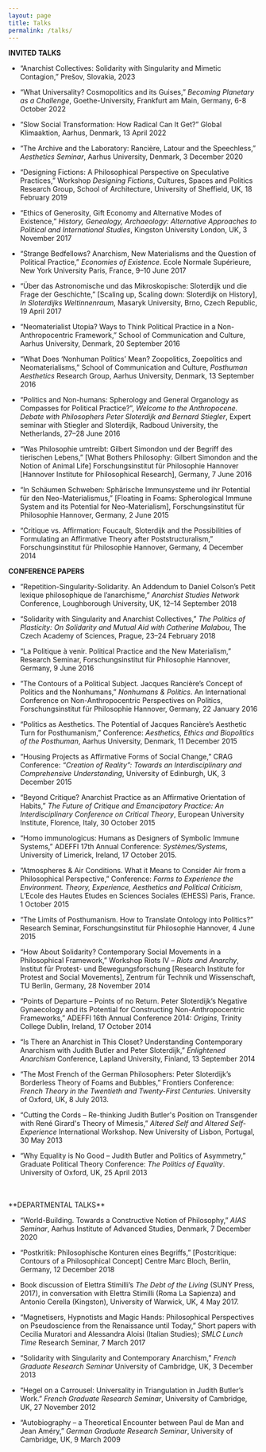```yaml
---
layout: page
title: Talks
permalink: /talks/
---
```




**INVITED TALKS**<br>	
  
* “Anarchist Collectives: Solidarity with Singularity and Mimetic Contagion,” Prešov, Slovakia, 2023<br>

* “What Universality? Cosmopolitics and its Guises,” *Becoming Planetary as a Challenge*, Goethe-University, Frankfurt am Main, Germany, 6-8 October 2022<br>

* “Slow Social Transformation: How Radical Can It Get?” Global Klimaaktion, Aarhus, Denmark, 13 April 2022<br>

* “The Archive and the Laboratory: Rancière, Latour and the Speechless,” *Aesthetics Seminar*, Aarhus University, Denmark, 3 December 2020<br>

* “Designing Fictions: A Philosophical Perspective on Speculative Practices,” Workshop *Designing Fictions*, Cultures, Spaces and Politics Research Group, School of Architecture, University of Sheffield, UK, 18 February 2019<br>

* “Ethics of Generosity, Gift Economy and Alternative Modes of Existence,” *History, Genealogy, Archaeology: Alternative Approaches to Political and International Studies*, Kingston University London, UK, 3 November 2017<br>

* “Strange Bedfellows? Anarchism, New Materialisms and the Question of Political Practice,” *Economies of Existence*. Ecole Normale Supérieure, New York University Paris, France, 9–10 June 2017<br>

* “Über das Astronomische und das Mikroskopische: Sloterdijk und die Frage der Geschichte,” [Scaling up, Scaling down: Sloterdijk on History], *In Sloterdijks Weltinnenraum*, Masaryk University, Brno, Czech Republic, 19 April 2017<br>

* “Neomaterialist Utopia? Ways to Think Political Practice in a Non-Anthropocentric Framework,” School of Communication and Culture, Aarhus University, Denmark, 20 September 2016<br>

* “What Does ‘Nonhuman Politics’ Mean? Zoopolitics, Zoepolitics and Neomaterialisms,” School of Communication and Culture, *Posthuman Aesthetics* Research Group, Aarhus University, Denmark, 13 September 2016<br>

* “Politics and Non-humans: Spherology and General Organology as Compasses for Political Practice?”, *Welcome to the Anthropocene. Debate with Philosophers Peter Sloterdijk and Bernard Stiegler*, Expert seminar with Stiegler and Sloterdijk, Radboud University, the Netherlands, 27–28 June 2016<br>

* “Was Philosophie umtreibt: Gilbert Simondon und der Begriff des tierischen Lebens,” [What Bothers Philosophy: Gilbert Simondon and the Notion of Animal Life] Forschungsinstitut für Philosophie Hannover [Hannover Institute for Philosophical Research], Germany, 7 June 2016<br> 

* “In Schäumen Schweben: Sphärische Immunsysteme und ihr Potential für den Neo-Materialismus,” [Floating in Foams: Spherological Immune System and its Potential for Neo-Materialism], Forschungsinstitut für Philosophie Hannover, Germany, 2 June 2015<br> 

* “Critique vs. Affirmation: Foucault, Sloterdijk and the Possibilities of Formulating an Affirmative Theory after Poststructuralism,” Forschungsinstitut für Philosophie Hannover, Germany, 4 December 2014<br>



**CONFERENCE PAPERS**<br>
  
* “Repetition-Singularity-Solidarity. An Addendum to Daniel Colson’s Petit lexique philosophique de l’anarchisme,” *Anarchist Studies Network* Conference, Loughborough University, UK, 12–14 September 2018<br>
  
* “Solidarity with Singularity and Anarchist Collectives,” *The Politics of Plasticity: On Solidarity and Mutual Aid with Catherine Malabou*, The Czech Academy of Sciences, Prague, 23–24 February 2018<br>
  
* “La Politique à venir. Political Practice and the New Materialism,” Research Seminar, Forschungsinstitut für Philosophie Hannover, Germany, 9 June 2016<br>
  
* “The Contours of a Political Subject. Jacques Rancière’s Concept of Politics and the Nonhumans,” *Nonhumans & Politics*. An International Conference on Non-Anthropocentric Perspectives on Politics, Forschungsinstitut für Philosophie Hannover, Germany, 22 January 2016<br>
  
* “Politics as Aesthetics. The Potential of Jacques Rancière’s Aesthetic Turn for Posthumanism,” Conference: *Aesthetics, Ethics and Biopolitics of the Posthuman*, Aarhus University, Denmark, 11 December 2015<br>
  
* “Housing Projects as Affirmative Forms of Social Change,” CRAG Conference: *“Creation of Reality”: Towards an Interdisciplinary and Comprehensive Understanding*, University of Edinburgh, UK, 3 December 2015<br>
  
* “Beyond Critique? Anarchist Practice as an Affirmative Orientation of Habits,” *The Future of Critique and Emancipatory Practice: An Interdisciplinary Conference on Critical Theory*, European University Institute, Florence, Italy, 30 October 2015<br>
  
* “Homo immunologicus: Humans as Designers of Symbolic Immune Systems,” ADEFFI 17th Annual Conference: *Systèmes/Systems*, University of Limerick, Ireland, 17 October 2015.<br>
  
* “Atmospheres & Air Conditions. What it Means to Consider Air from a Philosophical Perspective,” Conference: *Forms to Experience the Environment. Theory, Experience, Aesthetics and Political Criticism*, L’Ecole des Hautes Etudes en Sciences Sociales (EHESS) Paris, France. 1 October 2015<br>
  
* “The Limits of Posthumanism. How to Translate Ontology into Politics?” Research Seminar, Forschungsinstitut für Philosophie Hannover, 4 June 2015<br>
  
* “How About Solidarity? Contemporary Social Movements in a Philosophical Framework,” Workshop Riots IV – *Riots and Anarchy*, Institut für Protest- und Bewegungsforschung [Research Institute for Protest and Social Movements], Zentrum für Technik und Wissenschaft, TU Berlin, Germany, 28 November 2014<br>
  
* “Points of Departure – Points of no Return. Peter Sloterdijk’s Negative Gynaecology and its Potential for Constructing Non-Anthropocentric Frameworks,” ADEFFI 16th Annual Conference 2014: *Origins*, Trinity College Dublin, Ireland, 17 October 2014<br>
  
* “Is There an Anarchist in This Closet? Understanding Contemporary Anarchism with Judith Butler and Peter Sloterdijk,” *Enlightened Anarchism* Conference, Lapland University, Finland, 13 September 2014<br>
  
* “The Most French of the German Philosophers: Peter Sloterdijk’s Borderless Theory of Foams and Bubbles,” Frontiers Conference: *French Theory in the Twentieth and Twenty-First Centuries*. University of Oxford, UK, 8 July 2013.<br>
  
* “Cutting the Cords – Re-thinking Judith Butler's Position on Transgender with René Girard's Theory of Mimesis,” *Altered Self and Altered Self-Experience* International Workshop. New University of Lisbon, Portugal, 30 May 2013<br>
  
* “Why Equality is No Good – Judith Butler and Politics of Asymmetry,” Graduate Political Theory Conference: *The Politics of Equality*. University of Oxford, UK, 25 April 2013<br>
<br>
<br>
**DEPARTMENTAL TALKS**	

* “World-Building. Towards a Constructive Notion of Philosophy,” *AIAS Seminar*, Aarhus Institute of Advanced Studies, Denmark, 7 December 2020<br>
 
* “Postkritik: Philosophische Konturen eines Begriffs,” [Postcritique: Contours of a Philosophical Concept] Centre Marc Bloch, Berlin, Germany, 12 December 2018<br>

* Book discussion of Elettra Stimilli’s *The Debt of the Living* (SUNY Press, 2017), in conversation with Elettra Stimilli (Roma La Sapienza) and Antonio Cerella (Kingston), University of Warwick, UK, 4 May 2017.<br>

* “Magnetisers, Hypnotists and Magic Hands: Philosophical Perspectives on Pseudoscience from the Renaissance until Today,” Short papers with Cecilia Muratori and Alessandra Aloisi (Italian Studies); *SMLC Lunch Time* Research Seminar, 7 March 2017<br>

* “Solidarity with Singularity and Contemporary Anarchism,” *French Graduate Research Seminar* University of Cambridge, UK, 3 December 2013<br>

* “Hegel on a Carrousel: Universality in Triangulation in Judith Butler’s Work.” *French Graduate Research Seminar*, University of Cambridge, UK, 27 November 2012<br>

* “Autobiography – a Theoretical Encounter between Paul de Man and Jean Améry,” *German Graduate Research Seminar*, University of Cambridge, UK, 9 March 2009<br>
